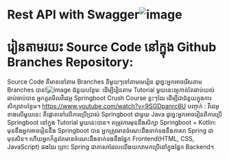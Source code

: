 # Rest API with Swagger![image](https://user-images.githubusercontent.com/103988427/169981197-3e7cefda-592c-499e-96d6-285b488f5eec.png)
# រៀនតាមរយះ Source Code នៅក្នុង Github Branches Repository: 
Source Code គឺមានទៅតាម Branches នីមួយៗទៅតាមមេរៀន ដូច្នេះអ្នកអាចរើសតាម Branches បាន!![image](https://user-images.githubusercontent.com/103988427/169982053-58784fed-a416-48bb-9f64-d67b7eac1ddc.png)
ជំនួយបន្ថែម: ដើម្បីរៀនតាម Tutorial មួយនេះឲ្យកាន់តែឆាប់យល់ ឆាប់ចាប់បាន អ្នកគួរមើលវីដេអូ Springboot Crush Course ខ្លះៗដែរ ដើម្បីជាជំនួយក្នុងការសិក្សាវាបន្ថែម។ https://www.youtube.com/watch?v=9SGDpanrc8U បញ្ចាក់ : វីដេអូខាងលើមួយនេះ គឺផ្តោតទៅលើការប្រើប្រាស់ Springboot ជាមួយ Java ដូច្នេះអ្នកអាចរៀនពីការប្រើ Springboot នៅក្នុង Tutorial មួយនេះបាន។
តម្រូវការមុននឹងសិក្សា Springboot + Kotlin: មុននឹងអ្នកអាចរៀននឹង Springboot បាន អ្នកត្រូវមានចំណេះដឹងទាក់ទងនឹងភាសា Spring ជាមុនសិន។ ហើយអ្នកក៏គួរតែមានចំណេះដឹងទាក់ទងនឹងផ្នែក Frontend(HTML, CSS, JavaScript) ផងដែរ ព្រោះ Spring ជាភាសាដែលយើងយកវាមកប្រើនៅក្នុងផ្នែក Backend។
